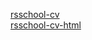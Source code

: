 [rsschool-cv](https://iamnizomov.github.io/rsschool-cv/cv) <br />
[rsschool-cv-html](https://iamnizomov.github.io/rsschool-cv/) <br />